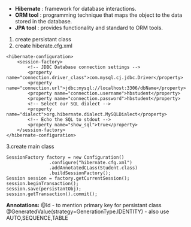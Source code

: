 - **Hibernate** : framework for database interactions.
- **ORM tool** : programming technique that maps the object to the data stored in the database.
- **JPA tool** :  provides functionality and standard to ORM tools.

1. create persistant class
2. create hiberate.cfg.xml
```
<hibernate-configuration>
    <session-factory>
        <!-- JDBC Database connection settings -->
        <property name="connection.driver_class">com.mysql.cj.jdbc.Driver</property>
        <property name="connection.url">jdbc:mysql://localhost:3306/dbName</property>
        <property name="connection.username">hbstudent</property>
        <property name="connection.password">hbstudent</property>
        <!-- Select our SQL dialect -->
        <property name="dialect">org.hibernate.dialect.MySQLDialect</property>
        <!-- Echo the SQL to stdout -->
        <property name="show_sql">true</property>
    </session-factory>
</hibernate-configuration>
```
3.create main class
```
SessionFactory factory = new Configuration()
                .configure("hibernate.cfg.xml")
                .addAnnotatedCLass(Student.class)
                .buildSessionFactory();
Session session = factory.getCurrentSession();
session.beginTransaction();
session.save(persistantObj);
session.getTransaction().commit();
```
**Annotations:**
@Id - to mention primary key for persistant class
@GeneratedValue(strategy=GenerationType.IDENTITY)  - also use AUTO,SEQUENCE,TABLE
